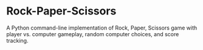# Rock-Paper-Scissors
A Python command-line implementation of Rock, Paper, Scissors game with player vs. computer gameplay, random computer choices, and score tracking.
